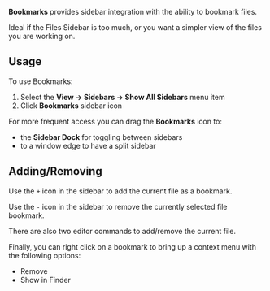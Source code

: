 **Bookmarks** provides sidebar integration with the ability to bookmark files.

Ideal if the Files Sidebar is too much, or you want a simpler view of the files you are working on.

## Usage

To use Bookmarks:

1. Select the **View → Sidebars → Show All Sidebars** menu item
2. Click **Bookmarks** sidebar icon

For more frequent access you can drag the **Bookmarks** icon to:

- the **Sidebar Dock** for toggling between sidebars
- to a window edge to have a split sidebar

## Adding/Removing

Use the `+` icon in the sidebar to add the current file as a bookmark.

Use the `-` icon in the sidebar to remove the currently selected file bookmark.

There are also two editor commands to add/remove the current file.

Finally, you can right click on a bookmark to bring up a context menu with the following options:

- Remove
- Show in Finder
